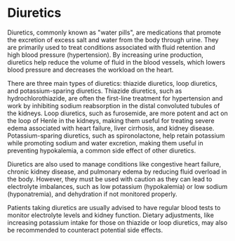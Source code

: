 <!--
source: GPT-4o: Diuretics (as paragraphs) (less than 220 words)
aka: water pills
treats: fluid retention, hypertension, congestive heart failure, chronic kidney disease, pulmonary edema
subs: thiazide diuretics, loop diuretics, potassium-sparing diuretics
tags: diets inflammation
-->

# Diuretics

Diuretics, commonly known as "water pills", are medications that promote the excretion of excess salt and water from the body through urine. They are primarily used to treat conditions associated with fluid retention and high blood pressure (hypertension). By increasing urine production, diuretics help reduce the volume of fluid in the blood vessels, which lowers blood pressure and decreases the workload on the heart.

There are three main types of diuretics: thiazide diuretics, loop diuretics, and potassium-sparing diuretics. Thiazide diuretics, such as hydrochlorothiazide, are often the first-line treatment for hypertension and work by inhibiting sodium reabsorption in the distal convoluted tubules of the kidneys. Loop diuretics, such as furosemide, are more potent and act on the loop of Henle in the kidneys, making them useful for treating severe edema associated with heart failure, liver cirrhosis, and kidney disease. Potassium-sparing diuretics, such as spironolactone, help retain potassium while promoting sodium and water excretion, making them useful in preventing hypokalemia, a common side effect of other diuretics.

Diuretics are also used to manage conditions like congestive heart failure, chronic kidney disease, and pulmonary edema by reducing fluid overload in the body. However, they must be used with caution as they can lead to electrolyte imbalances, such as low potassium (hypokalemia) or low sodium (hyponatremia), and dehydration if not monitored properly.

Patients taking diuretics are usually advised to have regular blood tests to monitor electrolyte levels and kidney function. Dietary adjustments, like increasing potassium intake for those on thiazide or loop diuretics, may also be recommended to counteract potential side effects.
